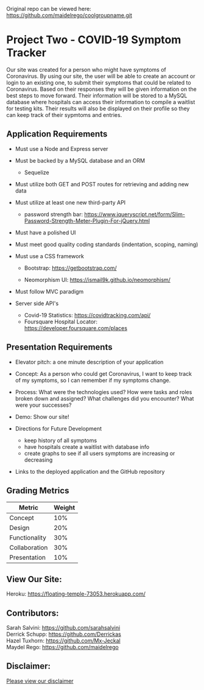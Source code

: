 Original repo can be viewed here: https://github.com/maidelrego/coolgroupname.git

# Project Two - COVID-19 Symptom Tracker 
Our site was created for a person who might have symptoms of Coronavirus. By using our site, the user will be able to create an account or login to an existing one, to submit their symptoms that could be related to Coronavirus. Based on their responses they will be given information on the best steps to move forward. Their information will be stored to a MySQL database where hospitals can access their information to compile a waitlist for testing kits. Their results will also be displayed on their profile so they can keep track of their sypmtoms and entries.  


## Application Requirements

* Must use a Node and Express server

* Must be backed by a MySQL database and an ORM 
    * Sequelize

* Must utilize both GET and POST routes for retrieving and adding new data

* Must utilize at least one new third-party API
    * password strength bar: https://www.jqueryscript.net/form/Slim-Password-Strength-Meter-Plugin-For-jQuery.html

* Must have a polished UI 

* Must meet good quality coding standards (indentation, scoping, naming)

* Must use a CSS framework 
    * Bootstrap: https://getbootstrap.com/

    * Neomorphism UI: https://ismail9k.github.io/neomorphism/

* Must follow MVC paradigm

* Server side API's
    * Covid-19 Statistics: https://covidtracking.com/api/
    * Foursquare Hospital Locator: https://developer.foursquare.com/places



## Presentation Requirements

* Elevator pitch: a one minute description of your application

* Concept: As a person who could get Coronavirus, I want to keep track of my symptoms, so I can remember if my symptoms change.

* Process: What were the technologies used? How were tasks and roles broken down and assigned? What challenges did you encounter? What were your successes?

* Demo: Show our site!

* Directions for Future Development
    * keep history of all symptoms 
    * have hospitals create a waitlist with database info
    * create graphs to see if all users symptoms are increasing or decreasing

* Links to the deployed application and the GitHub repository


## Grading Metrics 

| Metric        | Weight | 
| ---           | ---    |
| Concept       | 10%    |
| Design        | 20%    |
| Functionality | 30%    |
| Collaboration | 30%    |
| Presentation  | 10%    |

## View Our Site: 
Heroku: https://floating-temple-73053.herokuapp.com/


## Contributors: 

Sarah Salvini: https://github.com/sarahsalvini
<br>
Derrick Schupp: https://github.com/Derrickas
<br>
Hazel Tuxhorn: https://github.com/Mx-Jeckal
<br>
Maydel Rego: https://github.com/maidelrego


## Disclaimer: 
[Please view our disclaimer](disclaimer.md)
